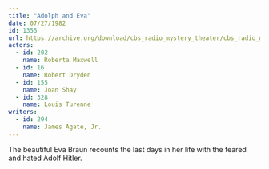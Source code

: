 ```yaml
---
title: "Adolph and Eva"
date: 07/27/1982
id: 1355
url: https://archive.org/download/cbs_radio_mystery_theater/cbs_radio_mystery_theater-1351-1399.zip/cbs_radio_mystery_theater-1351-1399%2Fcbsrmt_1355_adolf_and_eva.mp3
actors:  
  - id: 202
    name: Roberta Maxwell  
  - id: 16
    name: Robert Dryden  
  - id: 155
    name: Joan Shay  
  - id: 328
    name: Louis Turenne
writers:  
  - id: 294
    name: James Agate, Jr.
---
```

The beautiful Eva Braun recounts the last days in her life with the feared and hated Adolf Hitler.
